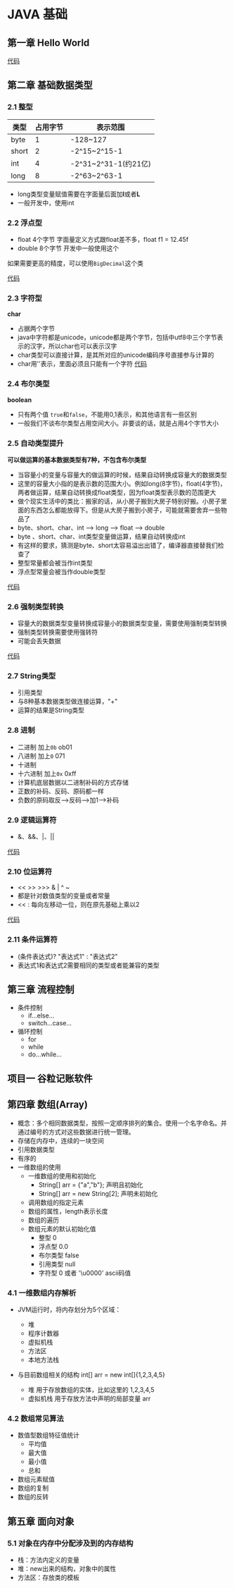 # JAVA 基础

## 第一章 Hello World

[代码](src/main/java/org/ai88/chapter01/HelloWorld.java)

## 第二章 基础数据类型

### 2.1 整型

| 类型    | 占用字节 | 表示范围               |
|-------|------|--------------------|
| byte  | 1    | -128~127           |
| short | 2    | -2^15~2^15-1       |
| int   | 4    | -2^31~2^31-1(约21亿) |
| long  | 8    | -2^63~2^63-1       |

- long类型变量赋值需要在字面量后面加**l**或者**L**
- 一般开发中，使用int

### 2.2 浮点型
- float 4个字节 字面量定义方式跟float差不多，float f1 = 12.45f
- double 8个字节 开发中一般使用这个

如果需要更高的精度，可以使用`BigDecimal`这个类

[代码](src/main/java/org/ai88/chapter02/TestVariable2.java)

### 2.3 字符型

**char** 
- 占据两个字节
- java中字符都是unicode，unicode都是两个字节，包括中utf8中三个字节表示的汉字，所以char也可以表示汉字
- char类型可以直接计算，是其所对应的unicode编码序号直接参与计算的
- char用''表示，里面必须且只能有一个字符
[代码](src/main/java/org/ai88/chapter02/TestChar.java)

### 2.4 布尔类型

**boolean**
- 只有两个值 `true`和`false`，不能用0,1表示，和其他语言有一些区别
- 一般我们不谈布尔类型占用空间大小。非要谈的话，就是占用4个字节大小

### 2.5 自动类型提升

**可以做运算的基本数据类型有7种，不包含布尔类型**

- 当容量小的变量与容量大的做运算的时候，结果自动转换成容量大的数据类型
- 这里的容量大小指的是表示数的范围大小。例如long(8字节)，float(4字节)，两者做运算，结果自动转换成float类型，因为float类型表示数的范围更大
- 做个现实生活中的类比：搬家的话，从小房子搬到大房子特别好搬。小房子里面的东西怎么都能放得下。但是从大房子搬到小房子，可能就需要舍弃一些物品了
- byte、short、char、int --> long --> float --> double
- byte 、short、char、int类型变量做运算，结果自动转换成int
- 有这样的要求，猜测是byte、short太容易溢出出错了，编译器直接替我们检查了
- 整型常量都会被当作int类型
- 浮点型常量会被当作double类型

[代码](src/main/java/org/ai88/chapter02/AutomaticTypePromotion.java)

### 2.6 强制类型转换

- 容量大的数据类型变量转换成容量小的数据类型变量，需要使用强制类型转换
- 强制类型转换需要使用强转符
- 可能会丢失数据

[代码](src/main/java/org/ai88/chapter02/TypeCasting.java)

### 2.7 String类型

- 引用类型
- 与8种基本数据类型做连接运算，"+"
- 运算的结果是String类型

### 2.8 进制

- 二进制 加上`0b` ob01
- 八进制 加上`0` 071
- 十进制
- 十六进制 加上`0x` 0xff
- 计算机底层数据以二进制补码的方式存储
- 正数的补码、反码、原码都一样
- 负数的原码取反-->反码-->加1-->补码

### 2.9 逻辑运算符

- &、&&、|、||

[代码](src/main/java/org/ai88/chapter02/LogicTest.java)

### 2.10 位运算符

- << >> >>> & | ^ ~
- 都是针对数值类型的变量或者常量
- << : 每向左移动一位，则在原先基础上乘以2

[代码](src/main/java/org/ai88/chapter02/BitTest.java)

### 2.11 条件运算符

- (条件表达式)? "表达式1" : "表达式2"
- 表达式1和表达式2需要相同的类型或者能兼容的类型

## 第三章 流程控制

- 条件控制
  - if...else...
  - switch...case...
- 循环控制
  - for
  - while
  - do...while...

## 项目一 谷粒记账软件

## 第四章 数组(Array)

- 概念：多个相同数据类型，按照一定顺序排列的集合。使用一个名字命名。并通过编号的方式对这些数据进行统一管理。
- 存储在内存中，连续的一块空间
- 引用数据类型
- 有序的
- 一维数组的使用
  - 一维数组的使用和初始化
    - String[] arr = {"a","b"}; 声明且初始化
    - String[] arr = new String[2]; 声明未初始化
  - 调用数组的指定元素
  - 数组的属性，length表示长度
  - 数组的遍历
  - 数组元素的默认初始化值
    - 整型 0
    - 浮点型 0.0
    - 布尔类型 false
    - 引用类型 null
    - 字符型 0 或者 '\u0000' ascii码值

### 4.1 一维数组内存解析
- JVM运行时，将内存划分为5个区域：
  - 堆
  - 程序计数器
  - 虚拟机栈
  - 方法区
  - 本地方法栈
  
- 与目前数组相关的结构 int[] arr = new int[]{1,2,3,4,5}
  - 堆 用于存放数组的实体，比如这里的 1,2,3,4,5
  - 虚拟机栈 用于存放方法中声明的局部变量 arr

### 4.2 数组常见算法
- 数值型数组特征值统计
  - 平均值
  - 最大值
  - 最小值
  - 总和
- 数组元素赋值
- 数组的复制
- 数组的反转

## 第五章 面向对象

### 5.1 对象在内存中分配涉及到的内存结构
- 栈：方法内定义的变量
- 堆：new出来的结构，对象中的属性
- 方法区：存放类的模板